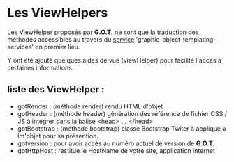 Les ViewHelpers
===============

Les ViewHelper proposés par **G.O.T.** ne sont que la traduction des méthodes accessibles au travers du [service](service.fr.md) 'graphic-object-templating-services' en premier lieu.

Y ont été ajouté quelques  aides de vue (viewHelper) pour facilité l'accès à certaines informations.

liste des ViewHelper :
----------------------

* gotRender : (méthode render) rendu HTML d'objet
* gotHeader : (méthode header) génération des référence de fichier CSS / JS à intégrer dans la balise \<head> ... \</head>
* gotBootstrap : (méthode bootstrap) classe Bootstrap Twiter à applique à lm'objet pour sa présention.
* gotversion : pour avoir accès au numéro actuel de version de **G.O.T.**
* gotHttpHost : restitue le HostName de votre site, application internet